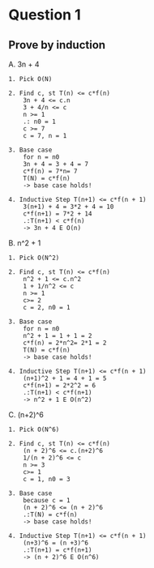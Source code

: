 # Question 1

## Prove by induction

A. 3n + 4

    1. Pick O(N)

    2. Find c, st T(n) <= c*f(n)
        3n + 4 <= c.n
        3 + 4/n <= c
        n >= 1
        .: n0 = 1
        c >= 7
        c = 7, n = 1

    3. Base case
        for n = n0
        3n + 4 = 3 + 4 = 7
        c*f(n) = 7*n= 7
        T(N) = c*f(n)
        -> base case holds!

    4. Inductive Step T(n+1) <= c*f(n + 1)
        3(n+1) + 4 = 3*2 + 4 = 10
        c*f(n+1) = 7*2 + 14
        .:T(n+1) < c*f(n)
        -> 3n + 4 E O(n)

B. n^2 + 1

    1. Pick O(N^2)

    2. Find c, st T(n) <= c*f(n)
        n^2 + 1 <= c.n^2
        1 + 1/n^2 <= c
        n >= 1
        c>= 2
        c = 2, n0 = 1

    3. Base case
        for n = n0
        n^2 + 1 = 1 + 1 = 2
        c*f(n) = 2*n^2= 2*1 = 2
        T(N) = c*f(n)
        -> base case holds!

    4. Inductive Step T(n+1) <= c*f(n + 1)
        (n+1)^2 + 1 = 4 + 1 = 5
        c*f(n+1) = 2*2^2 = 6
        .:T(n+1) < c*f(n+1)
        -> n^2 + 1 E O(n^2)

C. (n+2)^6

    1. Pick O(N^6)

    2. Find c, st T(n) <= c*f(n)
        (n + 2)^6 <= c.(n+2)^6
        1/(n + 2)^6 <= c
        n >= 3
        c>= 1
        c = 1, n0 = 3

    3. Base case
        because c = 1
        (n + 2)^6 <= (n + 2)^6
        .:T(N) = c*f(n)
        -> base case holds!

    4. Inductive Step T(n+1) <= c*f(n + 1)
        (n+3)^6 = (n +3)^6
        .:T(n+1) = c*f(n+1)
        -> (n + 2)^6 E O(n^6)
